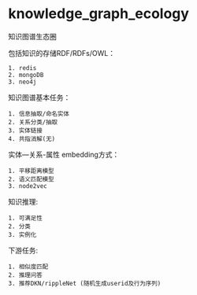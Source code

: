 # knowledge_graph_ecology

知识图谱生态圈

包括知识的存储RDF/RDFs/OWL：

    1. redis
    2. mongoDB
    3. neo4j

知识图谱基本任务：

    1. 信息抽取/命名实体
    2. 关系分类/抽取
    3. 实体链接
    4. 共指消解(无)

实体—关系-属性 embedding方式：

    1. 平移距离模型
    2. 语义匹配模型
    3. node2vec
    
知识推理:

    1. 可满足性
    2. 分类
    3. 实例化
    
下游任务:

    1. 相似度匹配
    2. 推理问答
    3. 推荐DKN/rippleNet (随机生成userid及行为序列)
